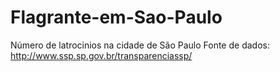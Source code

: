 # Flagrante-em-Sao-Paulo
Número de latrocinios na cidade de São Paulo
Fonte de dados: http://www.ssp.sp.gov.br/transparenciassp/

